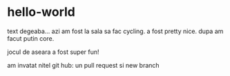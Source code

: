 # hello-world
text degeaba...
azi am fost la sala sa fac cycling. a fost pretty nice. 
dupa am facut putin core.

jocul de aseara a fost super fun!

am invatat nitel git hub: un pull request si new branch


